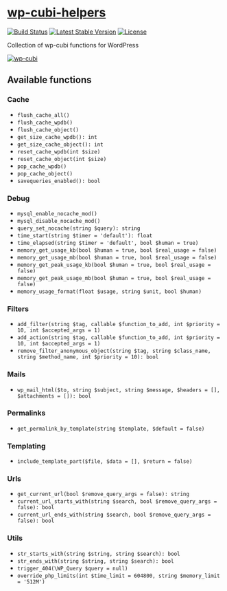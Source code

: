 # [wp-cubi-helpers](https://github.com/globalis-ms/wp-cubi-helpers)

[![Build Status](https://travis-ci.org/globalis-ms/wp-cubi-helpers.svg?branch=master)](https://travis-ci.org/globalis-ms/wp-cubi-helpers)
[![Latest Stable Version](https://poser.pugx.org/globalis/wp-cubi-helpers/v/stable)](https://packagist.org/packages/globalis/wp-cubi-helpers)
[![License](https://poser.pugx.org/globalis/wp-cubi-helpers/license)](https://github.com/globalis-ms/wp-cubi-helpers/blob/master/LICENSE.md)

Collection of wp-cubi functions for WordPress

[![wp-cubi](https://github.com/globalis-ms/wp-cubi/raw/master/.resources/wp-cubi-500x175.jpg)](https://github.com/globalis-ms/wp-cubi/)

## Available functions

### Cache

- `flush_cache_all()`
- `flush_cache_wpdb()`
- `flush_cache_object()`
- `get_size_cache_wpdb(): int`
- `get_size_cache_object(): int`
- `reset_cache_wpdb(int $size)`
- `reset_cache_object(int $size)`
- `pop_cache_wpdb()`
- `pop_cache_object()`
- `savequeries_enabled(): bool`

### Debug

- `mysql_enable_nocache_mod()`
- `mysql_disable_nocache_mod()`
- `query_set_nocache(string $query): string`
- `time_start(string $timer = 'default'): float`
- `time_elapsed(string $timer = 'default', bool $human = true)`
- `memory_get_usage_kb(bool $human = true, bool $real_usage = false)`
- `memory_get_usage_mb(bool $human = true, bool $real_usage = false)`
- `memory_get_peak_usage_kb(bool $human = true, bool $real_usage = false)`
- `memory_get_peak_usage_mb(bool $human = true, bool $real_usage = false)`
- `memory_usage_format(float $usage, string $unit, bool $human)`

### Filters

- `add_filter(string $tag, callable $function_to_add, int $priority = 10, int $accepted_args = 1)`
- `add_action(string $tag, callable $function_to_add, int $priority = 10, int $accepted_args = 1)`
- `remove_filter_anonymous_object(string $tag, string $class_name, string $method_name, int $priority = 10): bool`

### Mails

- `wp_mail_html($to, string $subject, string $message, $headers = [], $attachments = []): bool`

### Permalinks

- `get_permalink_by_template(string $template, $default = false)`

### Templating

- `include_template_part($file, $data = [], $return = false)`

### Urls

- `get_current_url(bool $remove_query_args = false): string`
- `current_url_starts_with(string $search, bool $remove_query_args = false): bool`
- `current_url_ends_with(string $search, bool $remove_query_args = false): bool`

### Utils

- `str_starts_with(string $string, string $search): bool`
- `str_ends_with(string $string, string $search): bool`
- `trigger_404(\WP_Query $query = null)`
- `override_php_limits(int $time_limit = 604800, string $memory_limit = '512M')`
